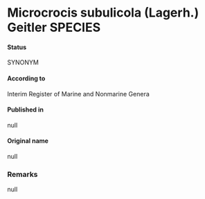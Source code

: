 Microcrocis subulicola (Lagerh.) Geitler SPECIES
=======

#### Status
SYNONYM

#### According to
Interim Register of Marine and Nonmarine Genera

#### Published in
null

#### Original name
null

### Remarks
null